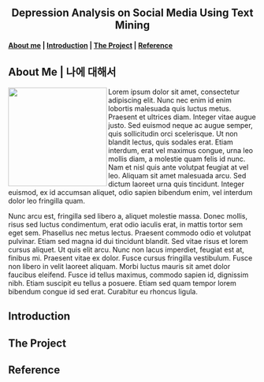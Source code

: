 <center><h2>Depression Analysis on Social Media Using Text Mining</h2></center>

<h4><a href="#about">About me</a> | <a href="#introduction">Introduction</a> | <a href="#project">The Project</a> | <a href="#reference">Reference</a></h4>


<h2 id="about">About Me | 나에 대해서 </h2>

<img src="https://www.dramafever.com/st/news/images/c0ddbba2-cc83-426b-b8bf-e03b1bd891da.jpg" width="200" align="left" /><p>Lorem ipsum dolor sit amet, consectetur adipiscing elit. Nunc nec enim id enim lobortis malesuada quis luctus metus. Praesent et ultrices diam. Integer vitae augue justo. Sed euismod neque ac augue semper, quis sollicitudin orci scelerisque. Ut non blandit lectus, quis sodales erat. Etiam interdum, erat vel maximus congue, urna leo mollis diam, a molestie quam felis id nunc. Nam et nisl quis ante volutpat feugiat at vel leo. Aliquam sit amet malesuada arcu. Sed dictum laoreet urna quis tincidunt. Integer euismod, ex id accumsan aliquet, odio sapien bibendum enim, vel interdum dolor leo fringilla quam.</p><p>Nunc arcu est, fringilla sed libero a, aliquet molestie massa. Donec mollis, risus sed luctus condimentum, erat odio iaculis erat, in mattis tortor sem eget sem. Phasellus nec metus lectus. Praesent commodo odio et volutpat pulvinar. Etiam sed magna id dui tincidunt blandit. Sed vitae risus et lorem cursus aliquet. Ut quis elit arcu. Nunc non lacus imperdiet, feugiat est at, finibus mi. Praesent vitae ex dolor. Fusce cursus fringilla vestibulum. Fusce non libero in velit laoreet aliquam. Morbi luctus mauris sit amet dolor faucibus eleifend. Fusce id tellus maximus, commodo sapien id, dignissim nibh. Etiam suscipit eu tellus a posuere. Etiam sed quam tempor lorem bibendum congue id sed erat. Curabitur eu rhoncus ligula.</p>

<h2 id="introduction">Introduction</h2>


<h2 id="project">The Project</h2>


<h2 id="reference">Reference</h2>
